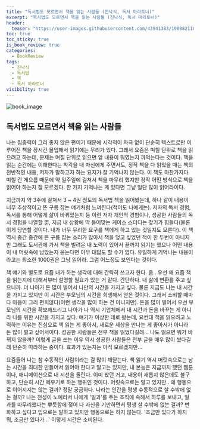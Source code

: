 ```yaml
---
title: "독서법도 모르면서 책을 읽는 사람들 (진낙식, 독서 마라토너)"
excerpt: "독서법도 모르면서 책을 읽는 사람들 (진낙식, 독서 마라토너)"
header:
  teaser: "https://user-images.githubusercontent.com/43941383/190882110-fcced78a-f48b-4183-9f3d-619f896cd210.png"
toc: true
toc_sticky: true
is_book_review: true
categories:
  - BookReview
tags:
  - 진낙식
  - 독서법
  - 책
  - 독서 마라토너
visibility: true
---
```


![book_image](https://user-images.githubusercontent.com/43941383/190882110-fcced78a-f48b-4183-9f3d-619f896cd210.png)

## 독서법도 모르면서 책을 읽는 사람들

나는 집중력이 그리 좋지 않은 편이기 때문에 시각적이 자극 없이 단순히 텍스트로만 이루어진 책을 장시간 몰입해서 읽기에는 무리가 있다. 그래서 요즘은 며칠 단위로 책을 읽으려고 하는데, 문제는 며칠 단위로 읽으면 앞 내용이 뭐였는지 까먹는다는 것이다. 책을 읽는 순간에는 이해한다는 착각을 내 자신에게 주면서도, 정작 책을 다 읽었을 때는 책의 전반적인 내용, 저자가 말하고자 하는 요지가 잘 기억나지 않는다. 이 책도 마찬가지다. 며칠 간 게으름 때문에 약 일주일에 걸쳐서 책을 마무리 했지만 정작 어떤 방식으로 책을 읽어야 하는지 잘 모르겠다. 한 가지 기억나는 게 있다면 그냥 일단 많이 읽어라이다.

지금까지 약 3주에 걸쳐서 3 ~ 4권 정도의 독서법 책을 읽어봤는데, 하나 같이 내용이 너무 추상적이고 뜬 구름 잡는 얘기처럼 느껴진다(적어도 나에게는). 저자의 독서 경험, 독서를 통해 어떻게 삶이 바뀌었는지 등 이런 저자 개인적 경험이나, 성공한 사람들의 독서 경험을 나열할 뿐, 지금 내 상황에 딱 들어맞는 케이스 스터디는 찾기가 힘들다(물론 이게 당연할 것이다. 내가 너무 무리한 요구를 책에게 하고 있는 것일지도 모른다). 이 책 역시 중간 중간에 뜬 구름 잡는 소리가 많아서 책을 덮고 싶었던 적이 한 두번이 아니지만 그래도 도서관에 가서 책을 빌려온 내 노력이 있어서 끝까지 읽기는 했으나 어떤 내용이 내 머릿속에 남았는지 묻는다면 아무 대답도 할 수가 없다. 유일하게 기억나는 내용이라고는 최소한 1000권은 그냥 읽어라. 그럼 어느정도 보인다는 것이다.

책 얘기와 별도로 요즘 내가 하는 생각에 대해 간략히 쓰고자 한다. 음.. 우선 왜 요즘 책을 읽는지에 대해서부터 설명할 필요가 있는 거 같다. 간단하다. 내 삶에 변환를 주고 싶으니까. 더 나아가 돈 많이 벌어서 나만의 시간을 가지고 싶다. 물론 지금도 나는 내 시간을 가지고 있지만 이 시간은 부모님의 시간을 희생해서 얻은 것이다. 그래서 소비할 때마다 마음이 그리 편치않다(이런 생각을 많이 하는 건 아니지만). 돈을 많이 벌어서 우선 부모님의 시간을 확보해드리고 나아가 나 역시 기업체에서 내 시간과 돈을 바꾸는 게 아니라 나를 위한 시간을 가지고 싶다. 얘기가 이상한 데로 왔는데, 요컨대 책을 읽으려고 노력하는 이유는 진심으로 책 읽는 게 좋아서, 새로운 세상을 만나는 게 좋아서가 아니라 돈 많이 벌고 싶어서이다. 성공한 사람들은 전부 책을 읽었다길래... 나도 읽으면 뭐가 바뀌지 않을까? 이렇게 글을 쓰는 이유 역시 성공한 사람들은 전부 글을 매우 많이 썼다길래 단순히 따라하는 중이다. 효과가 있는지는 아직 모르겠지만...

요즘들어 나는 참 수동적인 사람이라는 걸 많이 깨닫는다. 책 읽기 역시 머릿속으로는 남는 시간을 최대한 만들어서 읽어야 한다고 알고는 있지만, 내 본능은 지금까지 했던 웹툰이나, 애니메이션으로 내 시선을 돌린다. 이미 봤던 거고, 내용이 새롭지 않은데도 불구하고, 단순히 시간 떼우기로 하는 행위인 것이다. 머릿속으로는 알고 있자만.. 왜 행동으로 이어지지는 않는 걸까? 정말 궁금하다. 나라는 인간을 평생 수동적으로 살 수밖에 없는 걸까? 나는 천성이 노예라서 나에게 '일과'를 주는 조직에 속해서 하루를 보내고, 일과를 마무리했다는 뿌듯함에 젖어 나 자신을 기만하면서 평생 살 수밖에 없는 걸까? 변화하고 싶다고 입으로는 말하고 있지만 행동으로는 하지 않는다. '조금만 있다가 하지 뭐, 조금만 있다가...' 이렇게 시간은 소비된다.
